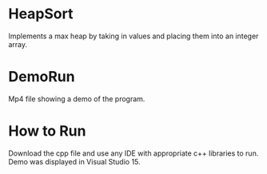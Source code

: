 # HeapSort
Implements a max heap by taking in values and placing them into an integer array. 

# DemoRun
Mp4 file showing a demo of the program.

# How to Run
Download the cpp file and use any IDE with appropriate c++ libraries to run. Demo was displayed in Visual Studio 15.  
